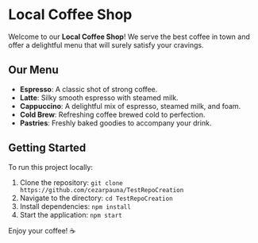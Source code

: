 # Local Coffee Shop

Welcome to our **Local Coffee Shop**! We serve the best coffee in town and offer a delightful menu that will surely satisfy your cravings.

## Our Menu
- **Espresso**: A classic shot of strong coffee.
- **Latte**: Silky smooth espresso with steamed milk.
- **Cappuccino**: A delightful mix of espresso, steamed milk, and foam.
- **Cold Brew**: Refreshing coffee brewed cold to perfection.
- **Pastries**: Freshly baked goodies to accompany your drink.

## Getting Started
To run this project locally:
1. Clone the repository: `git clone https://github.com/cezarpauna/TestRepoCreation`
2. Navigate to the directory: `cd TestRepoCreation`
3. Install dependencies: `npm install`
4. Start the application: `npm start`

Enjoy your coffee! ☕